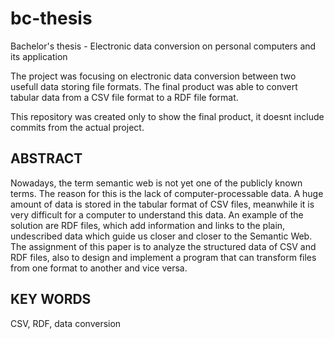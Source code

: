 # bc-thesis
Bachelor's thesis - Electronic data conversion on personal computers and its application

The project was focusing on electronic data conversion between two usefull data storing file formats. The final product was able to convert tabular data from a CSV file format to a RDF file format.

This repository was created only to show the final product, it doesnt include commits from the actual project.


## ABSTRACT
Nowadays, the term semantic web is not yet one of the publicly known terms. The reason for this is the lack of computer-processable data. A huge amount of data is stored in the tabular format of CSV files, meanwhile it is very difficult for a computer to understand this data. An example of the solution are RDF files, which add information and links to the plain, undescribed data which guide us closer and closer to the Semantic Web. The assignment of this paper is to analyze the structured data of CSV and RDF files, also to design and implement a program that can transform files from one format to another and vice versa.

## KEY WORDS
CSV, RDF, data conversion
